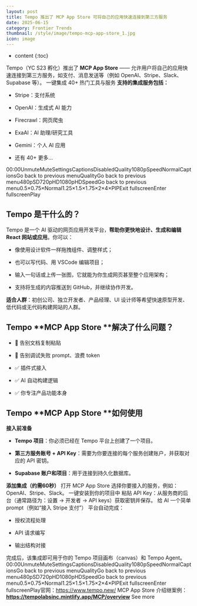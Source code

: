 ```yaml
---
layout: post
title: Tempo 推出了 MCP App Store 可将自己的应用快速连接到第三方服务
date: 2025-06-15
category: Frontier Trends
thumbnail: /style/image/tempo-mcp-app-store_1.jpg
icon: image
---
```

* content
{:toc}

Tempo（YC S23 孵化）推出了 **MCP App Store** —— 允许用户将自己的应用快速连接到第三方服务，如支付、消息发送等（例如 OpenAI、Stripe、Slack、Supabase 等）。
一键集成 40+ 热门工具与服务
**支持的集成服务包括：**

- Stripe：支付系统

- OpenAI：生成式 AI 能力

- Firecrawl：网页爬虫

- ExaAI：AI 助理/研究工具

- Gemini：个人 AI 应用

- 还有 40+ 更多...

00:00UnmuteMuteSettingsCaptionsDisabledQuality1080pSpeedNormalCaptionsGo back to previous menuQualityGo back to previous menu480pSD720pHD1080pHDSpeedGo back to previous menu0.5×0.75×Normal1.25×1.5×1.75×2×4×PIPExit fullscreenEnter fullscreenPlay
## Tempo 是干什么的？
Tempo 是一个 AI 驱动的网页应用开发平台，**帮助你更快地设计、生成和编辑 React 网站或应用**。你可以：

- 像使用设计软件一样拖拽组件、调整样式；

- 也可以写代码、用 VSCode 编辑项目；

- 输入一句话或上传一张图，它就能为你生成网页甚至整个应用架构；

- 支持将生成的内容推送到 GitHub，并继续协作开发。

**适合人群**：初创公司、独立开发者、产品经理、UI 设计师等希望快速原型开发、低代码或无代码构建网站的人群。

## Tempo **MCP App Store **解决了什么问题？

- 🛑 告别文档复制粘贴

- 🛑 告别调试失败 prompt、浪费 token

- ✅ 插件式接入

- ✅ AI 自动构建逻辑

- ✅ 你专注产品功能本身

## Tempo **MCP App Store **如何使用
**接入前准备**

- **Tempo 项目**：你必须已经在 Tempo 平台上创建了一个项目。

- **第三方服务账号 + API Key**：需要为你要连接的每个服务创建账户，并获取对应的 API 密钥。

- **Supabase 账户和项目**：用于连接到持久化数据库。

**添加集成（约需60秒）**
打开 MCP App Store
选择你要接入的服务，例如：OpenAI、Stripe、Slack。
一键安装到你的项目中
粘贴 API Key：从服务商的后台（通常路径为：设置 → 开发者 → API keys）获取密钥并保存。
给 AI 一个简单 prompt（例如“接入 Stripe 支付”）
平台自动完成：

- 授权流程处理

- API 请求编写

- 输出结构对接

完成后，该集成即可用于你的 Tempo 项目画布（canvas）和 Tempo Agent。
00:00UnmuteMuteSettingsCaptionsDisabledQuality1080pSpeedNormalCaptionsGo back to previous menuQualityGo back to previous menu480pSD720pHD1080pHDSpeedGo back to previous menu0.5×0.75×Normal1.25×1.5×1.75×2×4×PIPExit fullscreenEnter fullscreenPlay官网：https://www.tempo.new/ 
MCP App Store 介绍继案例：**https://tempolabsinc.mintlify.app/MCP/overview**
See more
